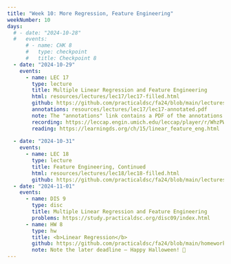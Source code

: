 ```yaml
---
title: "Week 10: More Regression, Feature Engineering"
weekNumber: 10
days:
  # - date: "2024-10-28"
  #   events:
      # - name: CHK 8
      #   type: checkpoint
      #   title: Checkpoint 8
  - date: "2024-10-29"
    events:
      - name: LEC 17
        type: lecture
        title: Multiple Linear Regression and Feature Engineering
        html: resources/lectures/lec17/lec17-filled.html
        github: https://github.com/practicaldsc/fa24/blob/main/lectures/lec17/
        annotations: resources/lectures/lec17/lec17-annotated.pdf
        note: The "annotations" link contains a PDF of the annotations I drew on today's lecture slides. The formatting issues from today's lecture are fixed.
        recording: https://leccap.engin.umich.edu/leccap/player/r/WhzPW8
        reading: https://learningds.org/ch/15/linear_feature_eng.html
        
  - date: "2024-10-31"
    events:
      - name: LEC 18
        type: lecture
        title: Feature Engineering, Continued
        html: resources/lectures/lec18/lec18-filled.html
        github: https://github.com/practicaldsc/fa24/blob/main/lectures/lec18/
  - date: "2024-11-01"
    events:
      - name: DIS 9
        type: disc
        title: Multiple Linear Regression and Feature Engineering
        problems: https://study.practicaldsc.org/disc09/index.html
      - name: HW 8
        type: hw
        title: <b>Linear Regression</b>
        github: https://github.com/practicaldsc/fa24/blob/main/homeworks/hw08/hw08.ipynb
        note: Note the later deadline – Happy Halloween! 🎃
---
```

